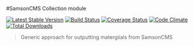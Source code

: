 #SamsonCMS Collection module  

[![Latest Stable Version](https://poser.pugx.org/samsoncms/collection/v/stable.svg)](https://packagist.org/packages/samsoncms/collection) 
[![Build Status](https://travis-ci.org/samsoncms/collection.png)](https://travis-ci.org/samsoncms/collection)
[![Coverage Status](https://img.shields.io/coveralls/samsoncms/collection.svg)](https://coveralls.io/r/samsoncms/collection?branch=master)
[![Code Climate](https://codeclimate.com/github/samsoncms/collection/badges/gpa.svg)](https://codeclimate.com/github/samsoncms/collection) 
[![Total Downloads](https://poser.pugx.org/samsoncms/collection/downloads.svg)](https://packagist.org/packages/samsoncms/collection)

> Generic approach for outputting matergiials from SamsonCMS